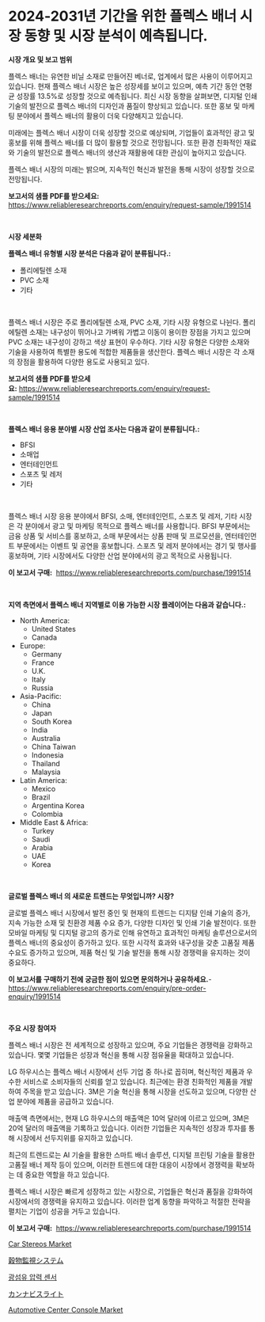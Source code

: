 <p><h1>2024-2031년 기간을 위한 플렉스 배너 시장 동향 및 시장 분석이 예측됩니다.</h1></p><p><strong>시장 개요 및 보고 범위</strong></p>
<p><p>플렉스 배너는 유연한 비닐 소재로 만들어진 베너로, 업계에서 많은 사용이 이루어지고 있습니다. 현재 플렉스 배너 시장은 높은 성장세를 보이고 있으며, 예측 기간 동안 연평균 성장률 13.5%로 성장할 것으로 예측됩니다. 최신 시장 동향을 살펴보면, 디지털 인쇄 기술의 발전으로 플렉스 배너의 디자인과 품질이 향상되고 있습니다. 또한 홍보 및 마케팅 분야에서 플렉스 배너의 활용이 더욱 다양해지고 있습니다.</p><p>미래에는 플렉스 배너 시장이 더욱 성장할 것으로 예상되며, 기업들이 효과적인 광고 및 홍보를 위해 플렉스 배너를 더 많이 활용할 것으로 전망됩니다. 또한 환경 친화적인 재료와 기술의 발전으로 플렉스 배너의 생산과 재활용에 대한 관심이 높아지고 있습니다.</p><p>플렉스 배너 시장의 미래는 밝으며, 지속적인 혁신과 발전을 통해 시장이 성장할 것으로 전망됩니다.</p></p>
<p><strong>보고서의 샘플 PDF를 받으세요:</strong> <a href="https://www.reliableresearchreports.com/enquiry/request-sample/1991514">https://www.reliableresearchreports.com/enquiry/request-sample/1991514</a></p>
<p>&nbsp;</p>
<p><strong>시장 세분화</strong></p>
<p><strong>플렉스 배너 유형별 시장 분석은 다음과 같이 분류됩니다.:</strong></p>
<p><ul><li>폴리에틸렌 소재</li><li>PVC 소재</li><li>기타</li></ul></p>
<p>&nbsp;</p>
<p><p>플렉스 배너 시장은 주로 폴리에틸렌 소재, PVC 소재, 기타 시장 유형으로 나뉜다. 폴리에틸렌 소재는 내구성이 뛰어나고 가벼워 가볍고 이동이 용이한 장점을 가지고 있으며 PVC 소재는 내구성이 강하고 색상 표현이 우수하다. 기타 시장 유형은 다양한 소재와 기술을 사용하여 특별한 용도에 적합한 제품들을 생산한다. 플렉스 배너 시장은 각 소재의 장점을 활용하여 다양한 용도로 사용되고 있다.</p></p>
<p><strong>보고서의 샘플 PDF를 받으세요:</strong>&nbsp;<a href="https://www.reliableresearchreports.com/enquiry/request-sample/1991514">https://www.reliableresearchreports.com/enquiry/request-sample/1991514</a></p>
<p>&nbsp;</p>
<p><strong> 플렉스 배너 응용 분야별 시장 산업 조사는 다음과 같이 분류됩니다.:</strong></p>
<p><ul><li>BFSI</li><li>소매업</li><li>엔터테인먼트</li><li>스포츠 및 레저</li><li>기타</li></ul></p>
<p>&nbsp;</p>
<p><p>플렉스 배너 시장 응용 분야에서 BFSI, 소매, 엔터테인먼트, 스포츠 및 레저, 기타 시장은 각 분야에서 광고 및 마케팅 목적으로 플렉스 배너를 사용합니다. BFSI 부문에서는 금융 상품 및 서비스를 홍보하고, 소매 부문에서는 상품 판매 및 프로모션을, 엔터테인먼트 부문에서는 이벤트 및 공연을 홍보합니다. 스포츠 및 레저 분야에서는 경기 및 행사를 홍보하며, 기타 시장에서도 다양한 산업 분야에서의 광고 목적으로 사용됩니다.</p></p>
<p><strong>이 보고서 구매:</strong>&nbsp; <a href="https://www.reliableresearchreports.com/purchase/1991514">https://www.reliableresearchreports.com/purchase/1991514</a></p>
<p>&nbsp;</p>
<p><strong>지역 측면에서 플렉스 배너 지역별로 이용 가능한 시장 플레이어는 다음과 같습니다.:</strong></p>
<p><ul>
    <li>
        North America:
        <ul>
            <li>United States</li>
            <li>Canada</li>
        </ul>
    </li>
    <li>
        Europe:
        <ul>
            <li>Germany</li>
            <li>France</li>
            <li>U.K.</li>
            <li>Italy</li>
            <li>Russia</li>
        </ul>
    </li>
    <li>
        Asia-Pacific:
        <ul>
            <li>China</li>
            <li>Japan</li>
            <li>South Korea</li>
            <li>India</li>
            <li>Australia</li>
            <li>China Taiwan</li>
            <li>Indonesia</li>
            <li>Thailand</li>
            <li>Malaysia</li>
        </ul>
    </li>
    <li>
        Latin America:
        <ul>
            <li>Mexico</li>
            <li>Brazil</li>
            <li>Argentina Korea</li>
            <li>Colombia</li>
        </ul>
    </li>
    <li>
        Middle East & Africa:
        <ul>
            <li>Turkey</li>
            <li>Saudi</li>
            <li>Arabia</li>
            <li>UAE</li>
            <li>Korea</li>
        </ul>
    </li>
    </ul></p>
<p>&nbsp;</p>
<p><strong>글로벌 플렉스 배너 의 새로운 트렌드는 무엇입니까? 시장?</strong></p>
<p><p>글로벌 플렉스 배너 시장에서 발전 중인 및 현재의 트렌드는 디지턈 인쇄 기술의 증가, 지속 가능한 소재 및 친환경 제품 수요 증가, 다양한 디자인 및 인쇄 기술 발전이다. 또한 모바일 마케팅 및 디지털 광고의 증가로 인해 유연하고 효과적인 마케팅 솔루션으로서의 플렉스 배너의 중요성이 증가하고 있다. 또한 시각적 효과와 내구성을 갖춘 고품질 제품 수요도 증가하고 있으며, 제품 혁신 및 기술 발전을 통해 시장 경쟁력을 유지하는 것이 중요하다.</p></p>
<p><strong>이 보고서를 구매하기 전에 궁금한 점이 있으면 문의하거나 공유하세요.</strong>- <a href="https://www.reliableresearchreports.com/enquiry/pre-order-enquiry/1991514">https://www.reliableresearchreports.com/enquiry/pre-order-enquiry/1991514</a></p>
<p>&nbsp;</p>
<p><strong>주요 시장 참여자</strong></p>
<p><p>플렉스 배너 시장은 전 세계적으로 성장하고 있으며, 주요 기업들은 경쟁력을 강화하고 있습니다. 몇몇 기업들은 성장과 혁신을 통해 시장 점유율을 확대하고 있습니다.</p><p>LG 하우시스는 플렉스 배너 시장에서 선두 기업 중 하나로 꼽히며, 혁신적인 제품과 우수한 서비스로 소비자들의 신뢰를 얻고 있습니다. 최근에는 환경 친화적인 제품을 개발하여 주목을 받고 있습니다. 3M은 기술 혁신을 통해 시장을 선도하고 있으며, 다양한 산업 분야에 제품을 공급하고 있습니다.</p><p>매출액 측면에서는, 현재 LG 하우시스의 매출액은 10억 달러에 이르고 있으며, 3M은 20억 달러의 매출액을 기록하고 있습니다. 이러한 기업들은 지속적인 성장과 투자를 통해 시장에서 선두지위를 유지하고 있습니다.</p><p>최근의 트렌드로는 AI 기술을 활용한 스마트 배너 솔루션, 디지털 프린팅 기술을 활용한 고품질 배너 제작 등이 있으며, 이러한 트렌드에 대한 대응이 시장에서 경쟁력을 확보하는 데 중요한 역할을 하고 있습니다.</p><p>플렉스 배너 시장은 빠르게 성장하고 있는 시장으로, 기업들은 혁신과 품질을 강화하여 시장에서의 경쟁력을 유지하고 있습니다. 이러한 업계 동향을 파악하고 적절한 전략을 펼치는 기업이 성공을 거두고 있습니다.</p></p>
<p><strong>이 보고서 구매:</strong>&nbsp;&nbsp;<a href="https://www.reliableresearchreports.com/purchase/1991514">https://www.reliableresearchreports.com/purchase/1991514</a></p>
<p><p><a href="https://issuu.com/reportprime-2/docs/car-stereos-market-size-2030.pptx">Car Stereos Market</a></p><p><a href="https://github.com/cbigkbh02719/Market-Research-Report-List-1/blob/main/65775819507.md">穀物監視システム</a></p><p><a href="https://github.com/oajzkywllm460/Market-Research-Report-List-1/blob/main/77320878755.md">광섬유 압력 센서</a></p><p><a href="https://github.com/ReganWisoky2023/Market-Research-Report-List-1/blob/main/52518199508.md">カンナビスライト</a></p><p><a href="https://issuu.com/reportprime-2/docs/automotive-center-console-market-size-2030.pptx">Automotive Center Console Market</a></p></p>
